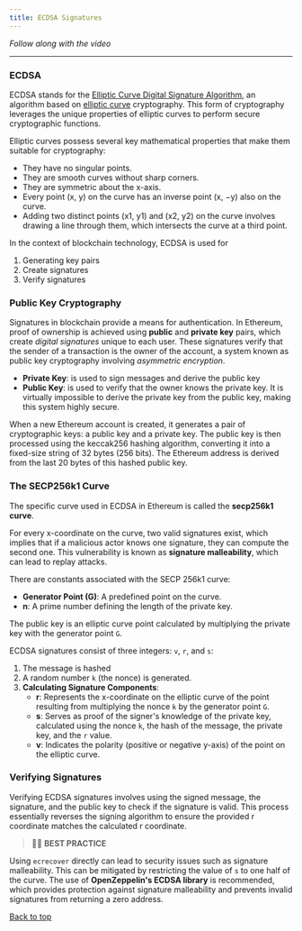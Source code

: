 ```yaml
---
title: ECDSA Signatures
---
```


_Follow along with the video_

---

<a name="top"></a>

### ECDSA

ECDSA stands for the [Elliptic Curve Digital Signature Algorithm](https://en.wikipedia.org/wiki/Elliptic_Curve_Digital_Signature_Algorithm), an algorithm based on [elliptic curve](https://en.wikipedia.org/wiki/Elliptic_curve) cryptography. This form of cryptography leverages the unique properties of elliptic curves to perform secure cryptographic functions.

Elliptic curves possess several key mathematical properties that make them suitable for cryptography:

- They have no singular points.
- They are smooth curves without sharp corners.
- They are symmetric about the x-axis.
- Every point (x, y) on the curve has an inverse point (x, −y) also on the curve.
- Adding two distinct points (x1, y1) and (x2, y2) on the curve involves drawing a line through them, which intersects the curve at a third point.


In the context of blockchain technology, ECDSA is used for

1. Generating key pairs
2. Create signatures
3. Verify signatures

### Public Key Cryptography

Signatures in blockchain provide a means for authentication. In Ethereum, proof of ownership is achieved using **public** and **private key** pairs, which create _digital signatures_ unique to each user. These signatures verify that the sender of a transaction is the owner of the account, a system known as public key cryptography involving _asymmetric encryption_.

- **Private Key**: is used to sign messages and derive the public key
- **Public Key**: is used to verify that the owner knows the private key. It is virtually impossible to derive the private key from the public key, making this system highly secure.

When a new Ethereum account is created, it generates a pair of cryptographic keys: a public key and a private key. The public key is then processed using the keccak256 hashing algorithm, converting it into a fixed-size string of 32 bytes (256 bits). The Ethereum address is derived from the last 20 bytes of this hashed public key.

### The SECP256k1 Curve

The specific curve used in ECDSA in Ethereum is called the **secp256k1 curve**.

For every x-coordinate on the curve, two valid signatures exist, which implies that if a malicious actor knows one signature, they can compute the second one. This vulnerability is known as **signature malleability**, which can lead to replay attacks.

There are constants associated with the SECP 256k1 curve:

- **Generator Point (G)**: A predefined point on the curve.
- **n**: A prime number defining the length of the private key.

The public key is an elliptic curve point calculated by multiplying the private key with the generator point `G`.

ECDSA signatures consist of three integers: `v`, `r`, and `s`:

1. The message is hashed
2. A random number `k` (the nonce) is generated.
3. **Calculating Signature Components**:
   - **r**: Represents the x-coordinate on the elliptic curve of the point resulting from multiplying the nonce `k` by the generator point `G`.
   - **s**: Serves as proof of the signer's knowledge of the private key, calculated using the nonce `k`, the hash of the message, the private key, and the `r` value.
   - **v**: Indicates the polarity (positive or negative y-axis) of the point on the elliptic curve.

### Verifying Signatures

Verifying ECDSA signatures involves using the signed message, the signature, and the public key to check if the signature is valid. This process essentially reverses the signing algorithm to ensure the provided r coordinate matches the calculated r coordinate.

> 👮‍♂️ **BEST PRACTICE** <br>

Using `ecrecover` directly can lead to security issues such as signature malleability. This can be mitigated by restricting the value of `s` to one half of the curve. The use of **OpenZeppelin's ECDSA library** is recommended, which provides protection against signature malleability and prevents invalid signatures from returning a zero address.

[Back to top](#top)
